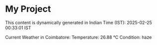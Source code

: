 # My Project

This content is dynamically generated in Indian Time (IST): 2025-02-25 00:33:01 IST


Current Weather in Coimbatore:
Temperature: 26.88 °C
Condition: haze

